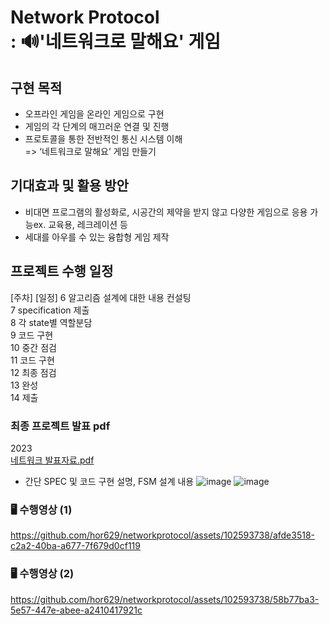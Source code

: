 # Network Protocol <br>: 🔊'네트워크로 말해요' 게임

## 구현 목적
- 오프라인 게임을 온라인 게임으로 구현
- 게임의 각 단계의 매끄러운 연결 및 진행
- 프로토콜을 통한 전반적인 통신 시스템 이해<br>
=> ‘네트워크로 말해요’ 게임 만들기

## 기대효과 및 활용 방안
-	비대면 프로그램의 활성화로, 시공간의 제약을 받지 않고 다양한 게임으로 응용 가능ex. 교육용, 레크레이션 등
-	세대를 아우를 수 있는 융합형 게임 제작

## 프로젝트 수행 일정
[주차]    [일정]
6	알고리즘 설계에 대한 내용 컨설팅		
7	specification 제출 		
8	각 state별 역할분담		
9	코드 구현		
10	중간 점검		
11	코드 구현		
12	최종 점검		
13	완성		
14	제출		

### 최종 프로젝트 발표 pdf
2023<br> [네트워크 발표자료.pdf](https://github.com/hor629/networkprotocol/files/13421636/default.pdf)

- 간단 SPEC 및 코드 구현 설명, FSM 설계 내용
![image](https://github.com/hor629/networkprotocol/assets/102593738/ebe4e800-c235-458b-9cfb-d84dd45b308c)
![image](https://github.com/hor629/networkprotocol/assets/102593738/1fe3efaa-1fb0-41f1-b744-96f0ab07982e)


### 🖥 수행영상 (1)
https://github.com/hor629/networkprotocol/assets/102593738/afde3518-c2a2-40ba-a677-7f679d0cf119

### 🖥 수행영상 (2)
https://github.com/hor629/networkprotocol/assets/102593738/58b77ba3-5e57-447e-abee-a2410417921c


